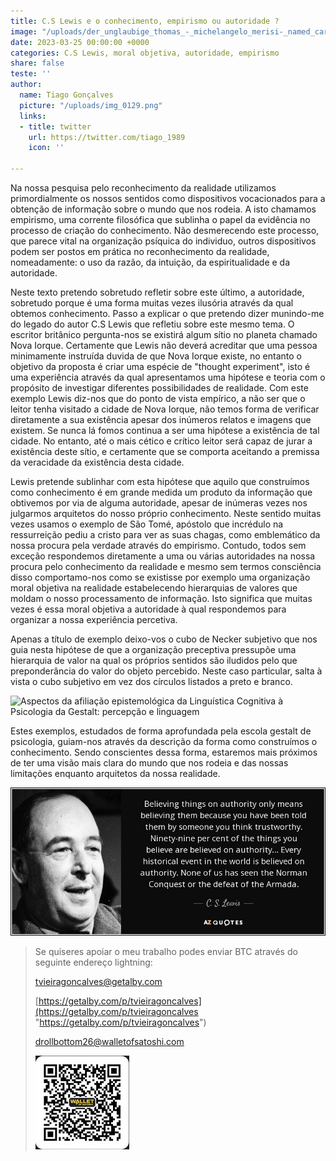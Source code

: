 ```yaml
---
title: C.S Lewis e o conhecimento, empirismo ou autoridade ?
image: "/uploads/der_unglaubige_thomas_-_michelangelo_merisi-_named_caravaggio.jpg"
date: 2023-03-25 00:00:00 +0000
categories: C.S Lewis, moral objetiva, autoridade, empirismo
share: false
teste: ''
author:
  name: Tiago Gonçalves
  picture: "/uploads/img_0129.png"
  links:
  - title: twitter
    url: https://twitter.com/tiago_1989
    icon: ''

---
```

Na nossa pesquisa pelo reconhecimento da realidade utilizamos primordialmente os nossos sentidos como dispositivos vocacionados para a obtenção de informação sobre o mundo que nos rodeia. A isto chamamos empirismo, uma corrente filosófica que sublinha o papel da evidência no processo de criação do conhecimento. Não desmerecendo este processo, que parece vital na organização psíquica do individuo, outros dispositivos podem ser postos em prática no reconhecimento da realidade, nomeadamente: o uso da razão, da intuição, da espiritualidade e da autoridade.

Neste texto pretendo sobretudo refletir sobre este último, a autoridade, sobretudo porque é uma forma muitas vezes ilusória através da qual obtemos conhecimento. Passo a explicar o que pretendo dizer munindo-me do legado do autor C.S Lewis que refletiu sobre este mesmo tema. O escritor britânico pergunta-nos se existirá algum sítio no planeta chamado Nova Iorque. Certamente que Lewis não deverá acreditar que uma pessoa minimamente instruída duvida de que Nova Iorque existe, no entanto o objetivo da proposta é criar uma espécie de "thought experiment", isto é uma experiência através da qual apresentamos uma hipótese e teoria com o propósito de investigar diferentes possibilidades de realidade. Com este exemplo Lewis diz-nos que do ponto de vista empírico, a não ser que o leitor tenha visitado a cidade de Nova Iorque, não temos forma de verificar diretamente a sua existência apesar dos inúmeros relatos e imagens que existem. Se nunca lá fomos continua a ser uma hipótese a existência de tal cidade. No entanto, até o mais cético e crítico leitor será capaz de jurar a existência deste sítio, e certamente que se comporta aceitando a premissa da veracidade da existência desta cidade.

Lewis pretende sublinhar com esta hipótese que aquilo que construímos como conhecimento é em grande medida um produto da informação que obtivemos por via de alguma autoridade, apesar de inúmeras vezes nos julgarmos arquitetos do nosso próprio conhecimento. Neste sentido muitas vezes usamos o exemplo de São Tomé, apóstolo que incrédulo na ressurreição pediu a cristo para ver as suas chagas, como emblemático da nossa procura pela verdade através do empirismo. Contudo, todos sem exceção respondemos diretamente a uma ou várias autoridades na nossa procura pelo conhecimento da realidade e mesmo sem termos consciência disso comportamo-nos como se existisse por exemplo uma organização moral objetiva na realidade estabelecendo hierarquias de valores que moldam o nosso processamento de informação. Isto significa que muitas vezes é essa moral objetiva a autoridade à qual respondemos para organizar a nossa experiência percetiva.

Apenas a título de exemplo deixo-vos o cubo de Necker subjetivo que nos guia nesta hipótese de que  a organização preceptiva pressupõe uma hierarquia de valor na qual os próprios sentidos são iludidos pelo que preponderância do valor do objeto percebido. Neste caso particular, salta à vista o cubo subjetivo em vez dos círculos listados a preto e branco.

![Aspectos da afiliação epistemológica da Linguística Cognitiva à Psicologia  da Gestalt: percepção e linguagem](https://encrypted-tbn0.gstatic.com/images?q=tbn:ANd9GcRkF0ur9VpgQaTgh9UmbsG9FUH78y3jUubAAw&usqp=CAU "Necker subjetivo")

Estes exemplos, estudados de forma aprofundada pela escola gestalt de psicologia, guiam-nos através da descrição da forma como construímos o conhecimento. Sendo conscientes dessa forma, estaremos mais próximos de ter uma visão mais clara do mundo que nos rodeia e das nossas limitações enquanto arquitetos da nossa realidade. 

![](/uploads/quote-believing-things-on-authority-only-means-believing-them-because-you-have-been-told-them-c-s-lewis-139-97-62.jpg "cs")

> Se quiseres apoiar o meu trabalho podes enviar BTC através do seguinte endereço lightning:
>
> tvieiragoncalves@getalby.com
>
> [https://getalby.com/p/tvieiragoncalves](https://getalby.com/p/tvieiragoncalves "https://getalby.com/p/tvieiragoncalves")
>
> drollbottom26@walletofsatoshi.com
>
> ![](/uploads/rsz_1photo_2023-01-14_15-11-16.jpg "Sats")